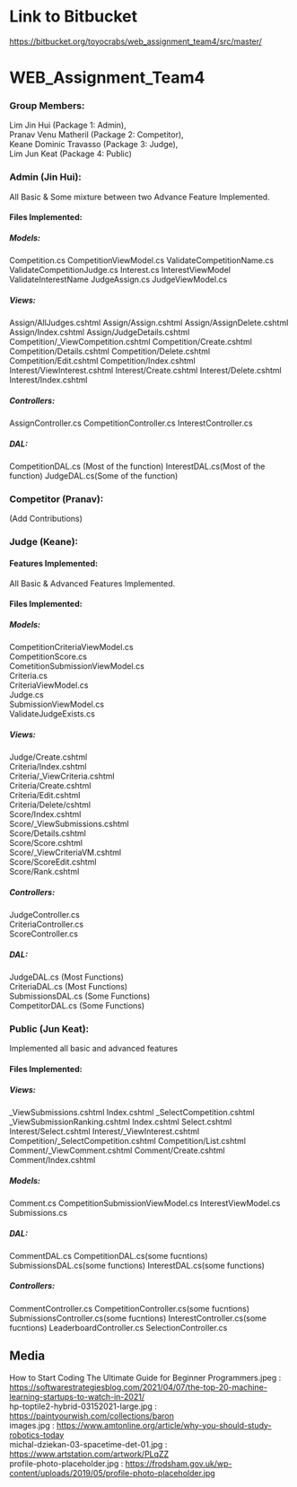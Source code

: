 # Link to Bitbucket 
https://bitbucket.org/toyocrabs/web_assignment_team4/src/master/

# WEB_Assignment_Team4
### Group Members:  
Lim Jin Hui (Package 1: Admin),   
Pranav Venu Matheril (Package 2: Competitor),  
Keane Dominic Travasso (Package 3: Judge),  
Lim Jun Keat (Package 4: Public)  

### Admin (Jin Hui):  
All Basic & Some mixture between two Advance Feature Implemented.
#### Files Implemented:
##### Models:
Competition.cs
CompetitionViewModel.cs
ValidateCompetitionName.cs
ValidateCompetitionJudge.cs
Interest.cs
InterestViewModel
ValidateInterestName
JudgeAssign.cs
JudgeViewModel.cs

##### Views:
Assign/AllJudges.cshtml
Assign/Assign.cshtml
Assign/AssignDelete.cshtml
Assign/Index.cshtml
Assign/JudgeDetails.cshtml
Competition/_ViewCompetition.cshtml
Competition/Create.cshtml
Competition/Details.cshtml
Competition/Delete.cshtml
Competition/Edit.cshtml
Competition/Index.cshtml
Interest/ViewInterest.cshtml
Interest/Create.cshtml
Interest/Delete.cshtml
Interest/Index.cshtml

##### Controllers:  
AssignController.cs
CompetitionController.cs
InterestController.cs

##### DAL:  
CompetitionDAL.cs (Most of the function)
InterestDAL.cs(Most of the function)
JudgeDAL.cs(Some of the function)

### Competitor (Pranav):  
(Add Contributions)

### Judge (Keane):  

#### Features Implemented:  
All Basic & Advanced Features Implemented.  

#### Files Implemented:  
##### Models:  
CompetitionCriteriaViewModel.cs  
CompetitionScore.cs  
CometitionSubmissionViewModel.cs  
Criteria.cs  
CriteriaViewModel.cs  
Judge.cs  
SubmissionViewModel.cs  
ValidateJudgeExists.cs  
  
##### Views:  
Judge/Create.cshtml  
Criteria/Index.cshtml  
Criteria/_ViewCriteria.cshtml  
Criteria/Create.cshtml  
Criteria/Edit.cshtml  
Criteria/Delete/cshtml  
Score/Index.cshtml  
Score/_ViewSubmissions.cshtml  
Score/Details.cshtml  
Score/Score.cshtml  
Score/_ViewCriteriaVM.cshtml  
Score/ScoreEdit.cshtml  
Score/Rank.cshtml  
  
##### Controllers:  
JudgeController.cs  
CriteriaController.cs  
ScoreController.cs  
  
##### DAL:  
JudgeDAL.cs (Most Functions)  
CriteriaDAL.cs (Most Functions)  
SubmissionsDAL.cs (Some Functions)  
CompetitorDAL.cs (Some Functions)  
  
### Public (Jun Keat):  
Implemented all basic and advanced features

#### Files Implemented:
##### Views:
_ViewSubmissions.cshtml
Index.cshtml
_SelectCompetition.cshtml
_ViewSubmissionRanking.cshtml
Index.cshtml
Select.cshtml
Interest/Select.cshtml
Interest/_ViewInterest.cshtml
Competition/_SelectCompetition.cshtml
Competition/List.cshtml
Comment/_ViewComment.cshtml
Comment/Create.cshtml
Comment/Index.cshtml

##### Models:
Comment.cs
CompetitionSubmissionViewModel.cs
InterestViewModel.cs
Submissions.cs

##### DAL:
CommentDAL.cs
CompetitionDAL.cs(some fucntions)
SubmissionsDAL.cs(some functions)
InterestDAL.cs(some functions)

##### Controllers:
CommentController.cs
CompetitionController.cs(some fucntions)
SubmissionsController.cs(some fucntions)
InterestController.cs(some fucntions)
LeaderboardController.cs
SelectionController.cs


## Media 
How to Start Coding The Ultimate Guide for Beginner Programmers.jpeg : https://softwarestrategiesblog.com/2021/04/07/the-top-20-machine-learning-startups-to-watch-in-2021/  
hp-toptile2-hybrid-03152021-large.jpg : https://paintyourwish.com/collections/baron  
images.jpg : https://www.amtonline.org/article/why-you-should-study-robotics-today  
michal-dziekan-03-spacetime-det-01.jpg : https://www.artstation.com/artwork/PLqZZ  
profile-photo-placeholder.jpg : https://frodsham.gov.uk/wp-content/uploads/2019/05/profile-photo-placeholder.jpg  
